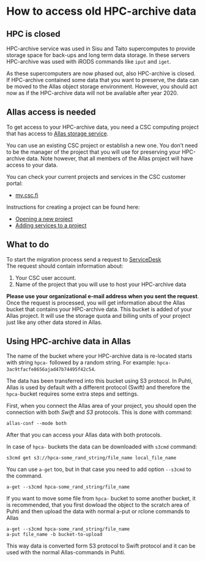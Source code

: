 # How to access old HPC-archive data


## HPC is closed

HPC-archive service was used in Sisu and Taito supercomputes to provide storage space for back-ups and long term data storage.  In these servers HPC-archive was used with iRODS commands like `iput` and `iget`.

As these supercomputers are now phased out, also HPC-archive is closed. 
If HPC-archive contained some data that you want to preserve, the data can 
be moved to the Allas object storage environment. However, you should act now as if the HPC-archive 
data will not be available after year 2020.

## Allas access is needed

To get access to your HPC-archive data, you need a CSC computing project 
that has access to [Allas storage service](./index.md).

You can use an existing CSC project or establish a new one. You 
don’t need to be the manager of the project that you will use for 
preserving your HPC-archive data. Note however, that all members of the Allas 
project will have access to your data.

You can check your current projects and services in the CSC customer portal:
*    [my.csc.fi](https://my.csc.fi)

Instructions for creating a project can be found here:
*    [Opening a new project](./../../accounts/how-to-create-new-project.md)
*    [Adding services to a project](./../../accounts/how-to-add-service-access-for-project.md)

## What to do

To start the migration process send a request to [ServiceDesk](mailto:servicedesk@csc.fi)  
The request should contain information about:

1. Your CSC user account.
2. Name of the project that you will use to host your HPC-archive data

**Please use your organizational e-mail address when you sent the request**. 
Once the request is processed, you will get information about the Allas bucket 
that contains your HPC-archive data. This bucket is added of your Allas project. 
It will use the storage quota and billing units of your project just like any 
other data stored in Allas.


## Using HPC-archive data in Allas

The name of the bucket where your HPC-archive data is re-located  starts with string `hpca-` followed 
by a random string. For example: `hpca-3ac9tfacfe8656ajad47b74495f42c54`.

The data has been transferred into this bucket using S3 protocol. In Puhti, Allas is used by default 
with a different protocol (Swift) and therefore the `hpca-`bucket requires some extra steps and settings.

First, when you connect the Allas area of your project, you should open the connection with both _Swift_ and _S3_ protocols.
This is done with command:
```text
allas-conf --mode both
```
After that you can access your Allas data with both protocols. 

In case of `hpca-` buckets the data can be downloaded with `s3cmd` command:
```text
s3cmd get s3://hpca-some_rand_string/file_name local_file_name
```
You can use `a-get` too, but in that case you need to add option `--s3cmd`  to the command.
```text
a-get --s3cmd hpca-some_rand_string/file_name
```
If you want to move some file from `hpca-` bucket to some another bucket, it is recommended, 
that you first dowload the object to the scratch area of Puhti and then upload the data with
normal a-put or rclone commands to Allas

```text
a-get --s3cmd hpca-some_rand_string/file_name
a-put file_name -b bucket-to-upload
```
This way data is converted form S3 protocol to Swift protocol and it can be used with the normal Allas-commands in Puhti.

